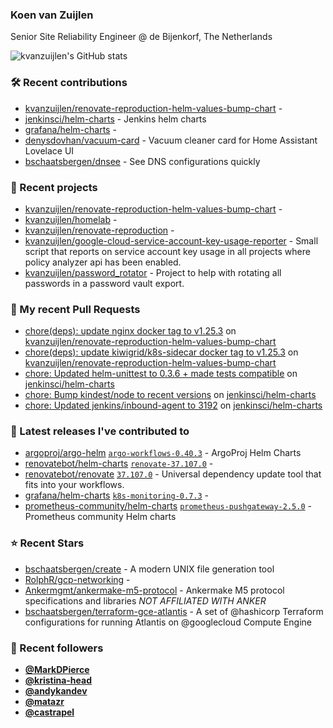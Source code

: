 ### Koen van Zuijlen

Senior Site Reliability Engineer @ de Bijenkorf, The Netherlands

![kvanzuijlen's GitHub stats](https://github-readme-stats.vercel.app/api?username=kvanzuijlen&show=reviews,discussions_started,discussions_answered,prs_merged,prs_merged_percentage&show_icons=true&theme=dark&cache_seconds=86400)

### 🛠️ Recent contributions

- [kvanzuijlen/renovate-reproduction-helm-values-bump-chart](https://github.com/kvanzuijlen/renovate-reproduction-helm-values-bump-chart) - 
- [jenkinsci/helm-charts](https://github.com/jenkinsci/helm-charts) - Jenkins helm charts
- [grafana/helm-charts](https://github.com/grafana/helm-charts) - 
- [denysdovhan/vacuum-card](https://github.com/denysdovhan/vacuum-card) - Vacuum cleaner card for Home Assistant Lovelace UI
- [bschaatsbergen/dnsee](https://github.com/bschaatsbergen/dnsee) - See DNS configurations quickly

### 🌱 Recent projects

- [kvanzuijlen/renovate-reproduction-helm-values-bump-chart](https://github.com/kvanzuijlen/renovate-reproduction-helm-values-bump-chart) - 
- [kvanzuijlen/homelab](https://github.com/kvanzuijlen/homelab) - 
- [kvanzuijlen/renovate-reproduction](https://github.com/kvanzuijlen/renovate-reproduction) - 
- [kvanzuijlen/google-cloud-service-account-key-usage-reporter](https://github.com/kvanzuijlen/google-cloud-service-account-key-usage-reporter) - Small script that reports on service account key usage in all projects where policy analyzer api has been enabled.
- [kvanzuijlen/password_rotator](https://github.com/kvanzuijlen/password_rotator) - Project to help with rotating all passwords in a password vault export.

### 🚧 My recent Pull Requests

- [chore(deps): update nginx docker tag to v1.25.3](https://github.com/kvanzuijlen/renovate-reproduction-helm-values-bump-chart/pull/7) on [kvanzuijlen/renovate-reproduction-helm-values-bump-chart](https://github.com/kvanzuijlen/renovate-reproduction-helm-values-bump-chart)
- [chore(deps): update kiwigrid/k8s-sidecar docker tag to v1.25.3](https://github.com/kvanzuijlen/renovate-reproduction-helm-values-bump-chart/pull/6) on [kvanzuijlen/renovate-reproduction-helm-values-bump-chart](https://github.com/kvanzuijlen/renovate-reproduction-helm-values-bump-chart)
- [chore: Updated helm-unittest to 0.3.6 &#43; made tests compatible](https://github.com/jenkinsci/helm-charts/pull/974) on [jenkinsci/helm-charts](https://github.com/jenkinsci/helm-charts)
- [chore: Bump kindest/node to recent versions](https://github.com/jenkinsci/helm-charts/pull/971) on [jenkinsci/helm-charts](https://github.com/jenkinsci/helm-charts)
- [chore: Updated jenkins/inbound-agent to 3192](https://github.com/jenkinsci/helm-charts/pull/968) on [jenkinsci/helm-charts](https://github.com/jenkinsci/helm-charts)

### 🚀 Latest releases I've contributed to

- [argoproj/argo-helm](https://github.com/argoproj/argo-helm) [`argo-workflows-0.40.3`](https://github.com/argoproj/argo-helm/releases/tag/argo-workflows-0.40.3) - ArgoProj Helm Charts
- [renovatebot/helm-charts](https://github.com/renovatebot/helm-charts) [`renovate-37.107.0`](https://github.com/renovatebot/helm-charts/releases/tag/renovate-37.107.0) - 
- [renovatebot/renovate](https://github.com/renovatebot/renovate) [`37.107.0`](https://github.com/renovatebot/renovate/releases/tag/37.107.0) - Universal dependency update tool that fits into your workflows.
- [grafana/helm-charts](https://github.com/grafana/helm-charts) [`k8s-monitoring-0.7.3`](https://github.com/grafana/helm-charts/releases/tag/k8s-monitoring-0.7.3) - 
- [prometheus-community/helm-charts](https://github.com/prometheus-community/helm-charts) [`prometheus-pushgateway-2.5.0`](https://github.com/prometheus-community/helm-charts/releases/tag/prometheus-pushgateway-2.5.0) - Prometheus community Helm charts

### ⭐ Recent Stars

- [bschaatsbergen/create](https://github.com/bschaatsbergen/create) - A modern UNIX file generation tool
- [RolphR/gcp-networking](https://github.com/RolphR/gcp-networking) - 
- [Ankermgmt/ankermake-m5-protocol](https://github.com/Ankermgmt/ankermake-m5-protocol) - Ankermake M5 protocol specifications and libraries *NOT AFFILIATED WITH ANKER*
- [bschaatsbergen/terraform-gce-atlantis](https://github.com/bschaatsbergen/terraform-gce-atlantis) - A set of @hashicorp Terraform configurations for running Atlantis on @googlecloud Compute Engine

### 👀 Recent followers

- [**@MarkDPierce**](https://github.com/MarkDPierce)
- [**@kristina-head**](https://github.com/kristina-head)
- [**@andykandev**](https://github.com/andykandev)
- [**@matazr**](https://github.com/matazr)
- [**@castrapel**](https://github.com/castrapel)
